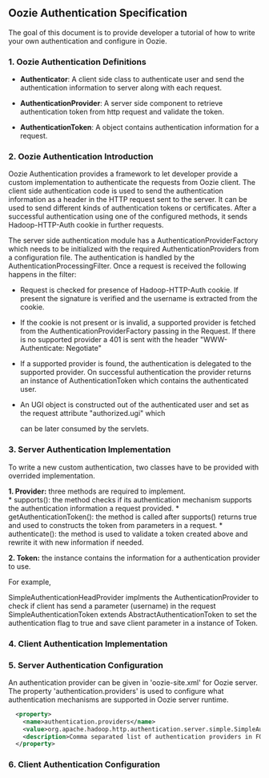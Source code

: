 ## Oozie Authentication Specification

The goal of this document is to provide developer a tutorial of how to write your own authentication and configure in Oozie.

### 1. Oozie Authentication Definitions

   * **Authenticator**: A client side class to authenticate user and send the authentication information to server along with each request.

   * **AuthenticationProvider**: A server side component to retrieve authentication token from http request and validate the token.

   * **AuthenticationToken**: A object contains authentication information for a request.

### 2. Oozie Authentication Introduction

Oozie Authentication provides a framework to let developer provide a custom implementation to authenticate the requests from Oozie client. The
client side authentication code is used to send the authentication information as a header in the HTTP request sent to the server. It can be used
to send different kinds of authentication tokens or certificates. After a successful authentication using one of the configured methods, it
sends Hadoop-HTTP-Auth cookie in further requests.

The server side authentication module has a AuthenticationProviderFactory which needs to be initialized with the required
AuthenticationProviders from a configuration file. The authentication is handled by the AuthenticationProcessingFilter. Once a request is
received the following happens in the filter:

   * Request is checked for presence of Hadoop-HTTP-Auth cookie. If present the signature is verified and 
      the username is extracted from the cookie.
   * If the cookie is not present or is invalid, a supported provider is fetched from the AuthenticationProviderFactory
      passing in the Request. If there is no supported provider a 401 is sent with the header "WWW-Authenticate: Negotiate"
   * If a supported provider is found, the authentication is delegated to the supported provider. On successful authentication
      the provider returns an instance of AuthenticationToken which contains the authenticated user.
   * An UGI object is constructed out of the authenticated user and set as the request attribute "authorized.ugi" which 

      can be later consumed by the servlets. 

### 3. Server Authentication Implementation

To write a new custom authentication, two classes have to be provided with overrided implementation. 

**1. Provider:** three methods are required to implement.    
    * supports(): the method checks if its authentication mechanism supports the authentication information a request provided.
    * getAuthenticationToken(): the method is called after supports() returns true and used to constructs the token from parameters in a request. 
    * authenticate(): the method is used to validate a token created above and rewrite it with new information if needed.

**2. Token:** the instance contains the information for a authentication provider to use.

For example,

SimpleAuthenticationHeadProvider implments the AuthenticationProvider to check if client has send a parameter (username) in the request
SimpleAuthenticationToken extends AbstractAuthenticationToken to set the authentication flag to true and save client parameter in a instance of Token.

### 4. Client Authentication Implementation


### 5. Server Authentication Configuration

An authentication provider can be given in 'oozie-site.xml' for Oozie server. The property 'authentication.providers' is used to configure what authentication mechanisms are supported in Oozie server runtime.

```xml
  <property>
	<name>authentication.providers</name>
	<value>org.apache.hadoop.http.authentication.server.simple.SimpleAuthenticationHeaderProvider</value>
	<description>Comma separated list of authentication providers in FQCN.</description>
  </property>
```

### 6. Client Authentication Configuration


